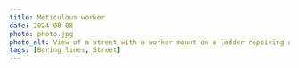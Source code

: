 ```yaml
---
title: Meticulous worker
date: 2024-08-08
photo: photo.jpg
photo_alt: View of a street with a worker mount on a ladder repairing a building
tags: [Boring lines, Street]
---
```

